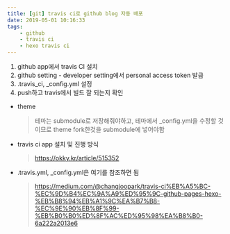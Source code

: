 ```yaml
---
title: [git] travis ci로 github blog 자동 배포
date: 2019-05-01 10:16:33
tags:
    - github
    - travis ci
    - hexo travis ci
---
```


1. github app에서 travis CI 설치
2. github setting - developer setting에서 personal access token 발급
3. .travis_ci, _config.yml 설정
4. push하고 travis에서 빌드 잘 되는지 확인

- theme
    > 테마는 submodule로 저장해줘야하고, 테마에서 _config.yml을 수정할 것이므로 theme fork한것을 submodule에 넣어야함

- travis ci app 설치 및 진행 방식  
    > <https://okky.kr/article/515352>

- .travis.yml, _config.yml은 여기를 참조하면 됨  
    > <https://medium.com/@changjoopark/travis-ci%EB%A5%BC-%EC%9D%B4%EC%9A%A9%ED%95%9C-github-pages-hexo-%EB%B8%94%EB%A1%9C%EA%B7%B8-%EC%9E%90%EB%8F%99-%EB%B0%B0%ED%8F%AC%ED%95%98%EA%B8%B0-6a222a2013e6>


<!-- more -->
